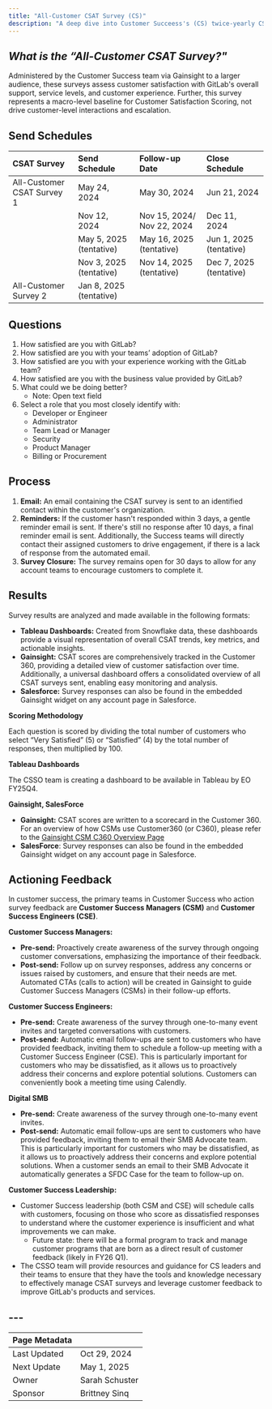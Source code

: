 ```yaml
---
title: "All-Customer CSAT Survey (CS)"
description: "A deep dive into Customer Succeess's (CS) twice-yearly CSAT survey"
---
```

## *What is the “All-Customer CSAT Survey?"*

Administered by the Customer Success team via Gainsight to a larger audience, these surveys assess customer satisfaction with GitLab's overall support, service levels, and customer experience. Further, this survey represents a macro-level baseline for Customer Satisfaction Scoring, not drive customer-level interactions and escalation.

## **Send Schedules**

| CSAT Survey | Send Schedule | Follow-up Date | Close Schedule |
| :---- | :---- | :---- | :---- |
| All-Customer CSAT Survey 1   |  May 24, 2024 | May 30, 2024 | Jun 21, 2024 |
|  | Nov 12, 2024 | Nov 15, 2024/ Nov 22, 2024 | Dec 11, 2024 |
|  | May 5, 2025 (tentative) | May 16, 2025 (tentative) | Jun 1, 2025 (tentative) |
|  | Nov 3, 2025 (tentative) | Nov 14, 2025 (tentative) | Dec 7, 2025 (tentative) |
| All-Customer Survey 2 | Jan 8, 2025 (tentative) |  |  |

## **Questions**

1. How satisfied are you with GitLab?  
2. How satisfied are you with your teams’ adoption of GitLab?  
3. How satisfied are you with your experience working with the GitLab team?  
4. How satisfied are you with the business value provided by GitLab?  
5. What could we be doing better?  
   * Note: Open text field  
6. Select a role that you most closely identify with:  
   * Developer or Engineer  
   * Administrator  
   * Team Lead or Manager  
   * Security  
   * Product Manager  
   * Billing or Procurement

## **Process**

1. **Email:** An email containing the CSAT survey is sent to an identified contact within the customer's organization.  
2. **Reminders:** If the customer hasn't responded within 3 days, a gentle reminder email is sent. If there's still no response after 10 days, a final reminder email is sent. Additionally, the Success teams will directly contact their assigned customers to drive engagement, if there is a lack of response from the automated email.  
3. **Survey Closure:** The survey remains open for 30 days to allow for any account teams to encourage customers to complete it.

## **Results**

Survey results are analyzed and made available in the following formats:

* **Tableau Dashboards:** Created from Snowflake data, these dashboards provide a visual representation of overall CSAT trends, key metrics, and actionable insights.  
* **Gainsight:** CSAT scores are comprehensively tracked in the Customer 360, providing a detailed view of customer satisfaction over time. Additionally, a universal dashboard offers a consolidated overview of all CSAT surveys sent, enabling easy monitoring and analysis.  
* **Salesforce:** Survey responses can also be found in the embedded Gainsight widget on any account page in Salesforce.

**Scoring Methodology**

Each question is scored by dividing the total number of customers who select “Very Satisfied” (5) or “Satisfied” (4) by the total number of responses, then multiplied by 100\.

**Tableau Dashboards**

The CSSO team is creating a dashboard to be available in Tableau by EO FY25Q4.

**Gainsight, SalesForce**

* **Gainsight:** CSAT scores are written to a scorecard in the Customer 360\. For an overview of how CSMs use Customer360 (or C360), please refer to the [Gainsight CSM C360 Overview Page](/handbook.gitlab.com/handbook/customer-success/csm/gainsight/c360-overview/)  
* **SalesForce**: Survey responses can also be found in the embedded Gainsight widget on any account page in Salesforce.

## **Actioning Feedback**

In customer success, the primary teams in Customer Success who action survey feedback are **Customer Success Managers (CSM)** and **Customer Success Engineers (CSE)**.  

**Customer Success Managers:**

* **Pre-send:** Proactively create awareness of the survey through ongoing customer conversations, emphasizing the importance of their feedback.  
* **Post-send:** Follow up on survey responses, address any concerns or issues raised by customers, and ensure that their needs are met. Automated CTAs (calls to action) will be created in Gainsight to guide Customer Success Managers (CSMs) in their follow-up efforts.

**Customer Success Engineers:**

* **Pre-send:** Create awareness of the survey through one-to-many event invites and targeted conversations with customers.  
* **Post-send:** Automatic email follow-ups are sent to customers who have provided feedback, inviting them to schedule a follow-up meeting with a Customer Success Engineer (CSE). This is particularly important for customers who may be dissatisfied, as it allows us to proactively address their concerns and explore potential solutions. Customers can conveniently book a meeting time using Calendly.

**Digital SMB**

* **Pre-send:** Create awareness of the survey through one-to-many event invites.  
* **Post-send:** Automatic email follow-ups are sent to customers who have provided feedback, inviting them to email their SMB Advocate team. This is particularly important for customers who may be dissatisfied, as it allows us to proactively address their concerns and explore potential solutions. When a customer sends an email to their SMB Advocate it automatically generates a SFDC Case for the team to follow-up on.

**Customer Success Leadership:**

* Customer Success leadership (both CSM and CSE) will schedule calls with customers, focusing on those who score as dissatisfied responses to understand where the customer experience is insufficient and what improvements we can make.
  * Future state: there will be a formal program to track and manage customer programs that are born as a direct result of customer feedback (likely in FY26 Q1).  
* The CSSO team will provide resources and guidance for CS leaders and their teams to ensure that they have the tools and knowledge necessary to effectively manage CSAT surveys and leverage customer feedback to improve GitLab's products and services.

## ---

| Page Metadata | |
| :---- | :---- |
| Last Updated | Oct 29, 2024 |
| Next Update | May 1, 2025 |
| Owner | Sarah Schuster |
| Sponsor | Brittney Sinq |
